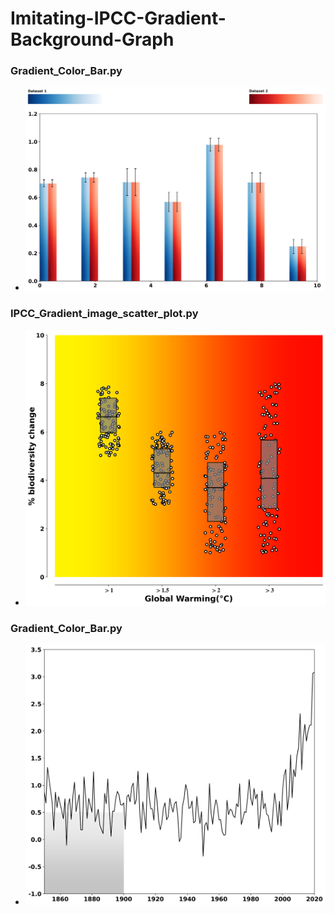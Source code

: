# Imitating-IPCC-Gradient-Background-Graph

### Gradient_Color_Bar.py
- ![Gradient Color Bar Example](https://raw.githubusercontent.com/SQYQianYe/Imitating-IPCC-Gradient-Background-Graph/main/example/gradient_colorbar.png)

### IPCC_Gradient_image_scatter_plot.py
- ![Gradient Color Bar Example](https://raw.githubusercontent.com/SQYQianYe/Imitating-IPCC-Gradient-Background-Graph/main/example/IPCC_AR6_gradient_image_scatter_plot.png)

### Gradient_Color_Bar.py
- ![Gradient Color Bar Example](https://raw.githubusercontent.com/SQYQianYe/Imitating-IPCC-Gradient-Background-Graph/main/example/IPCC_AR6_gradient_image_line_plot.png)
